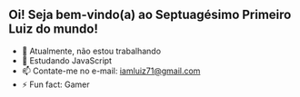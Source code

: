 ## Oi! Seja bem-vindo(a) ao Septuagésimo Primeiro Luiz do mundo!


- 🔭 Atualmente, não estou trabalhando
- 🌱 Estudando JavaScript
- 📫 Contate-me no e-mail: iamluiz71@gmail.com
- ⚡ Fun fact: Gamer 

